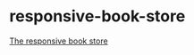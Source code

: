# responsive-book-store
[The responsive book store](https://mehmettas1.github.io/responsive-book-store/)
